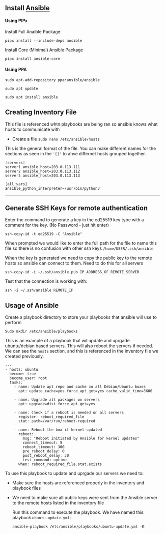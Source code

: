 ## Install [Ansible](https://docs.ansible.com/ansible/latest/installation_guide/intro_installation.html)

#### Using PIPx
Install Full Anaible Package
```
pipx install --include-deps ansible
```

Install Core (Minimal) Ansible Package
```
pipx install ansible-core
````

#### Using PPA
```
sudo apt-add-repository ppa:ansible/ansible
```
```
sudo apt update
```
```
sudo apt install ansible
```

## Creating Inventory File 
This file is referenced whtn playbooks are being ran so ansible knows what hosts to communicate with
- Create a file `sudo nano /etc/ansible/hosts`

This is the general format of the file. You can make different names for the sections as seen in the `'[]'` to ahve differnet hosts grouped together.
```
[servers]
server1 ansible_host=203.0.113.111
server2 ansible_host=203.0.113.112
server3 ansible_host=203.0.113.113

[all:vars]
ansible_python_interpreter=/usr/bin/python3
```

---

## Generate SSH Keys for remote authentication

Enter the command to generate a key in the ed25519 key type with a comment for the key. (No Password - just hit enter)
```
ssh-copy-id -t ed25519 -C "Ansible" 

```
When prompted we would like to enter the full path for the file to name this file so there is no confusion with other ssh keys
`/home/USER/.ssh/ansible`

When the key is generated we need to copy the public key to the remote hosts so ansible can connect to them. Need to do this for all servers
```
ssh-copy-id -i ~/.ssh/ansible.pub IP_ADDRESS_OF_REMOTE_SERVER
```
Test that the connection is working with:
```
ssh -i ~/.ssh/ansible REMOTE_IP
```


## Usage of Ansible 

Create a playbook directory to store your playbooks that ansible will use to perform
```
Sudo mkdir /etc/ansible/playbooks
```

This is an example of a playbook that wil update and uprgade ubuntu/debian based servers. This will also reboot the servers if needed.
We can see the `hosts` section, and this is referenced in the inventory file we created previously.
```
---
- hosts: ubuntu
  become: true
  become_user: root
  tasks:
    - name: Update apt repo and cache on all Debian/Ubuntu boxes
      apt: update_cache=yes force_apt_get=yes cache_valid_time=3600

    - name: Upgrade all packages on servers
      apt: upgrade=dist force_apt_get=yes

    - name: Check if a reboot is needed on all servers
      register: reboot_required_file
      stat: path=/var/run/reboot-required

    - name: Reboot the box if kernel updated
      reboot:
        msg: "Reboot initiated by Ansible for kernel updates"
        connect_timeout: 5
        reboot_timeout: 300
        pre_reboot_delay: 0
        post_reboot_delay: 30
        test_command: uptime
      when: reboot_required_file.stat.exists
```

To use this playbook to update and uprgade our servers we need to:
- Make sure the hosts are referenced properly in the inventory and playbook files
- We need to make sure all public keys were sent from the Ansible server to the remote hosts listed in the inventory file

  Run this command to execute the playbook. We have named this playbook `ubuntu-update.yml`:
  ```
  ansible-playbook /etc/ansible/playbooks/ubuntu-update.yml -K
  ```
